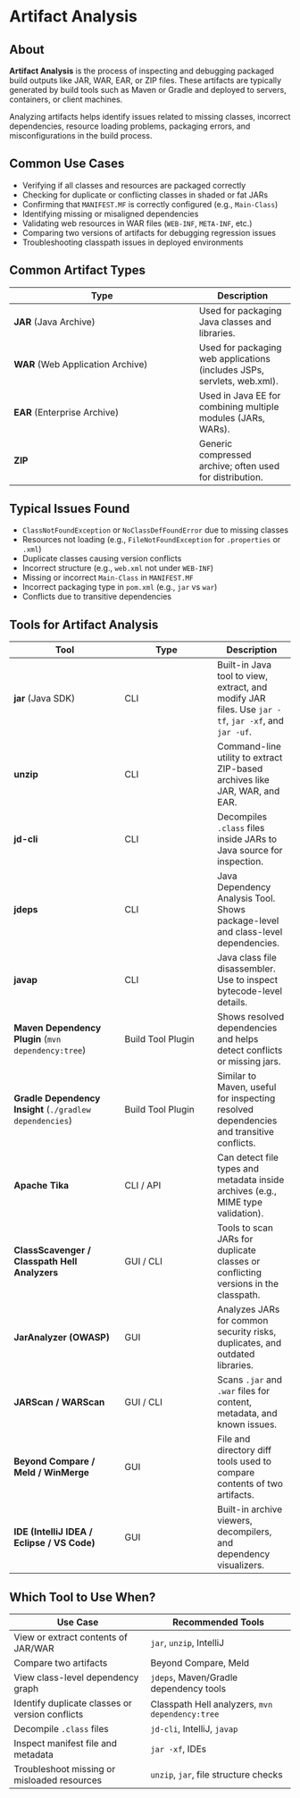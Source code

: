 # Artifact Analysis

## About

**Artifact Analysis** is the process of inspecting and debugging packaged build outputs like JAR, WAR, EAR, or ZIP files. These artifacts are typically generated by build tools such as Maven or Gradle and deployed to servers, containers, or client machines.

Analyzing artifacts helps identify issues related to missing classes, incorrect dependencies, resource loading problems, packaging errors, and misconfigurations in the build process.

## **Common Use Cases**

* Verifying if all classes and resources are packaged correctly
* Checking for duplicate or conflicting classes in shaded or fat JARs
* Confirming that `MANIFEST.MF` is correctly configured (e.g., `Main-Class`)
* Identifying missing or misaligned dependencies
* Validating web resources in WAR files (`WEB-INF`, `META-INF`, etc.)
* Comparing two versions of artifacts for debugging regression issues
* Troubleshooting classpath issues in deployed environments

## **Common Artifact Types**

<table data-full-width="true"><thead><tr><th width="315.9661865234375">Type</th><th>Description</th></tr></thead><tbody><tr><td><strong>JAR</strong> (Java Archive)</td><td>Used for packaging Java classes and libraries.</td></tr><tr><td><strong>WAR</strong> (Web Application Archive)</td><td>Used for packaging web applications (includes JSPs, servlets, web.xml).</td></tr><tr><td><strong>EAR</strong> (Enterprise Archive)</td><td>Used in Java EE for combining multiple modules (JARs, WARs).</td></tr><tr><td><strong>ZIP</strong></td><td>Generic compressed archive; often used for distribution.</td></tr></tbody></table>

## **Typical Issues Found**

* `ClassNotFoundException` or `NoClassDefFoundError` due to missing classes
* Resources not loading (e.g., `FileNotFoundException` for `.properties` or `.xml`)
* Duplicate classes causing version conflicts
* Incorrect structure (e.g., `web.xml` not under `WEB-INF`)
* Missing or incorrect `Main-Class` in `MANIFEST.MF`
* Incorrect packaging type in `pom.xml` (e.g., `jar` vs `war`)
* Conflicts due to transitive dependencies

## **Tools for Artifact Analysis**

<table data-full-width="true"><thead><tr><th width="182.55035400390625">Tool</th><th width="149.91668701171875">Type</th><th>Description</th></tr></thead><tbody><tr><td><strong>jar</strong> (Java SDK)</td><td>CLI</td><td>Built-in Java tool to view, extract, and modify JAR files. Use <code>jar -tf</code>, <code>jar -xf</code>, and <code>jar -uf</code>.</td></tr><tr><td><strong>unzip</strong></td><td>CLI</td><td>Command-line utility to extract ZIP-based archives like JAR, WAR, and EAR.</td></tr><tr><td><strong>jd-cli</strong></td><td>CLI</td><td>Decompiles <code>.class</code> files inside JARs to Java source for inspection.</td></tr><tr><td><strong>jdeps</strong></td><td>CLI</td><td>Java Dependency Analysis Tool. Shows package-level and class-level dependencies.</td></tr><tr><td><strong>javap</strong></td><td>CLI</td><td>Java class file disassembler. Use to inspect bytecode-level details.</td></tr><tr><td><strong>Maven Dependency Plugin</strong> (<code>mvn dependency:tree</code>)</td><td>Build Tool Plugin</td><td>Shows resolved dependencies and helps detect conflicts or missing jars.</td></tr><tr><td><strong>Gradle Dependency Insight</strong> (<code>./gradlew dependencies</code>)</td><td>Build Tool Plugin</td><td>Similar to Maven, useful for inspecting resolved dependencies and transitive conflicts.</td></tr><tr><td><strong>Apache Tika</strong></td><td>CLI / API</td><td>Can detect file types and metadata inside archives (e.g., MIME type validation).</td></tr><tr><td><strong>ClassScavenger / Classpath Hell Analyzers</strong></td><td>GUI / CLI</td><td>Tools to scan JARs for duplicate classes or conflicting versions in the classpath.</td></tr><tr><td><strong>JarAnalyzer (OWASP)</strong></td><td>GUI</td><td>Analyzes JARs for common security risks, duplicates, and outdated libraries.</td></tr><tr><td><strong>JARScan / WARScan</strong></td><td>GUI / CLI</td><td>Scans <code>.jar</code> and <code>.war</code> files for content, metadata, and known issues.</td></tr><tr><td><strong>Beyond Compare / Meld / WinMerge</strong></td><td>GUI</td><td>File and directory diff tools used to compare contents of two artifacts.</td></tr><tr><td><strong>IDE (IntelliJ IDEA / Eclipse / VS Code)</strong></td><td>GUI</td><td>Built-in archive viewers, decompilers, and dependency visualizers.</td></tr></tbody></table>

## **Which Tool to Use When?**

<table data-full-width="true"><thead><tr><th>Use Case</th><th>Recommended Tools</th></tr></thead><tbody><tr><td>View or extract contents of JAR/WAR</td><td><code>jar</code>, <code>unzip</code>, IntelliJ</td></tr><tr><td>Compare two artifacts</td><td>Beyond Compare, Meld</td></tr><tr><td>View class-level dependency graph</td><td><code>jdeps</code>, Maven/Gradle dependency tools</td></tr><tr><td>Identify duplicate classes or version conflicts</td><td>Classpath Hell analyzers, <code>mvn dependency:tree</code></td></tr><tr><td>Decompile <code>.class</code> files</td><td><code>jd-cli</code>, IntelliJ, <code>javap</code></td></tr><tr><td>Inspect manifest file and metadata</td><td><code>jar -xf</code>, IDEs</td></tr><tr><td>Troubleshoot missing or misloaded resources</td><td><code>unzip</code>, <code>jar</code>, file structure checks</td></tr></tbody></table>

